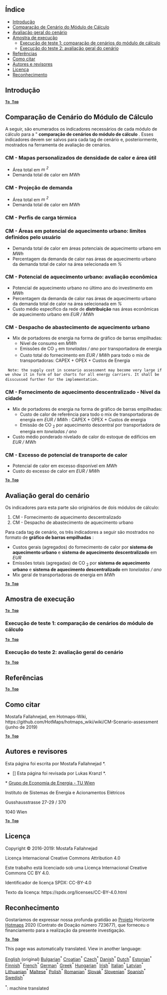<h2> Índice </h2><ul><li> <a href="#introduction">Introdução</a> </li><li> <a href="#Calculation-module-scenario-comparison">Comparação de Cenário do Módulo de Cálculo</a> </li><li> <a href="#Overall-scenario-assessment">Avaliação geral do cenário</a> </li><li> <a href="#sample-run">Amostra de execução</a> <ul><li> <a href="#test-run-1-calculation-module-scenario-comparison">Execução de teste 1: comparação de cenários do módulo de cálculo</a> </li><li> <a href="#test-run-2-overall-scenario-assessment">Execução do teste 2: avaliação geral do cenário</a> </li></ul></li><li> <a href="#references">Referências</a> </li><li> <a href="#how-to-cite">Como citar</a> </li><li> <a href="#authors-and-reviewers">Autores e revisores</a> </li><li> <a href="#license">Licença</a> </li><li> <a href="#acknowledgement">Reconhecimento</a> </li></ul><h2> Introdução </h2><p><ins> <code><strong><a href="#table-of-contents">To Top</a></strong></code> </ins> </p><h2> Comparação de Cenário do Módulo de Cálculo </h2><p> A seguir, são enumerados os indicadores necessários de cada módulo de cálculo para a &quot; <strong>comparação de cenários do módulo de cálculo</strong> . Esses indicadores devem ser salvos para cada tag de cenário e, posteriormente, mostrados na ferramenta de avaliação de cenários. </p><h3> CM - Mapas personalizados de densidade de calor e área útil </h3><ul><li> Área total em <em><em>m <sup>2</sup></em></em> </li><li> Demanda total de calor em <em><em>MWh</em></em> </li></ul><h3> CM - Projeção de demanda </h3><ul><li> Área total em <em><em>m <sup>2</sup></em></em> </li><li> Demanda total de calor em <em><em>MWh</em></em> </li></ul><h3> CM - Perfis de carga térmica </h3><h3> CM - Áreas em potencial de aquecimento urbano: limites definidos pelo usuário </h3><ul><li> Demanda total de calor em áreas potenciais de aquecimento urbano em <em><em>MWh</em></em> </li><li> Percentagem da demanda de calor nas áreas de aquecimento urbano da demanda total de calor na área selecionada em <em><em>%</em></em> </li></ul><h3> CM - Potencial de aquecimento urbano: avaliação econômica </h3><ul><li> Potencial de aquecimento urbano no último ano do investimento em <em><em>MWh</em></em> </li><li> Percentagem da demanda de calor nas áreas de aquecimento urbano da demanda total de calor na área selecionada em <em><em>%</em></em> </li><li> Custo médio específico da rede de <strong>distribuição</strong> nas áreas econômicas de aquecimento urbano em <em><em>EUR / MWh</em></em> </li></ul><h3> CM - Despacho de abastecimento de aquecimento urbano </h3><ul><li> Mix de portadores de energia na forma de gráfico de barras empilhadas: <ul><li> Nível de consumo em <em><em>MWh</em></em> </li><li> Emissões de CO <sub>2</sub> em <em><em>toneladas / ano</em></em> por transportadora de energia </li><li> Custo total do fornecimento em <em><em>EUR / MWh</em></em> para todo o mix de transportadoras: CAPEX + OPEX + Custos de Energia </li></ul></li></ul><pre> <code>Note: the supply cost in scenario assessment may become very large if we show it in form of bar charts for all energy carriers. It shall be disscussed further for the implementation.</code> </pre><h3> CM - Fornecimento de aquecimento descentralizado - Nível da cidade </h3><ul><li> Mix de portadores de energia na forma de gráfico de barras empilhadas: <ul><li> Custo de calor de referência para todo o mix de transportadoras de energia em <em><em>EUR / MWh</em></em> : CAPEX + OPEX + Custos de energia </li><li> Emissão de CO <sub>2</sub> por aquecimento descentral por transportadora de energia em <em><em>toneladas / ano</em></em> </li></ul></li><li> Custo médio ponderado nivelado de calor do estoque de edifícios em <em><em>EUR / MWh</em></em> </li></ul><h3> CM - Excesso de potencial de transporte de calor </h3><ul><li> Potencial de calor em excesso disponível em <em><em>MWh</em></em> </li><li> Custo do excesso de calor em <em><em>EUR / MWh</em></em> </li></ul><p><ins> <code><strong><a href="#table-of-contents">To Top</a></strong></code> </ins> </p><h2> Avaliação geral do cenário </h2><p> Os indicadores para esta parte são originários de dois módulos de cálculo: </p><ol><li> CM - Fornecimento de aquecimento descentralizado </li><li> CM - Despacho de abastecimento de aquecimento urbano </li></ol><p> Para cada tag de cenário, os três indicadores a seguir são mostrados no formato de <strong>gráfico de barras empilhadas</strong> : </p><ul><li> Custos gerais (agregados) do fornecimento de calor por <strong>sistema de aquecimento urbano</strong> e <strong>sistema de aquecimento descentralizado</strong> em <em><em>EUR</em></em> </li><li> Emissões totais (agregadas) de CO <sub>2</sub> por <strong>sistema de aquecimento urbano</strong> e <strong>sistema de aquecimento descentralizado</strong> em <em><em>toneladas / ano</em></em> </li><li> Mix geral de transportadoras de energia em <em><em>MWh</em></em> </li></ul><p><ins> <code><strong><a href="#table-of-contents">To Top</a></strong></code> </ins> </p><h2> Amostra de execução </h2><p><ins> <code><strong><a href="#table-of-contents">To Top</a></strong></code> </ins> </p><h3> Execução de teste 1: comparação de cenários do módulo de cálculo </h3><p><ins> <code><strong><a href="#table-of-contents">To Top</a></strong></code> </ins> </p><h3> Execução do teste 2: avaliação geral do cenário </h3><p><ins> <code><strong><a href="#table-of-contents">To Top</a></strong></code> </ins> </p><h2> Referências </h2><p><ins> <code><strong><a href="#table-of-contents">To Top</a></strong></code> </ins> </p><h2> Como citar </h2><p> Mostafa Fallahnejad, em Hotmaps-Wiki, https://github.com/HotMaps/hotmaps_wiki/wiki/CM-Scenario-assessment (junho de 2019) </p><p><ins> <code><strong><a href="#table-of-contents">To Top</a></strong></code> </ins> </p><h2> Autores e revisores </h2><p> Esta página foi escrita por Mostafa Fallahnejad *. </p><ul><li> [] Esta página foi revisada por Lukas Kranzl *. </li></ul><p> * <a href="https://eeg.tuwien.ac.at/">Grupo de Economia de Energia - TU Wien</a> </p><p> Instituto de Sistemas de Energia e Acionamentos Elétricos </p><p> Gusshausstrasse 27-29 / 370 </p><p> 1040 Wien </p><p><ins> <code><strong><a href="#table-of-contents">To Top</a></strong></code> </ins> </p><h2> Licença </h2><p> Copyright © 2016-2019: Mostafa Fallahnejad </p><p> Licença Internacional Creative Commons Attribution 4.0 </p><p> Este trabalho está licenciado sob uma Licença Internacional Creative Commons CC BY 4.0. </p><p> Identificador de licença SPDX: CC-BY-4.0 </p><p> Texto da licença: https://spdx.org/licenses/CC-BY-4.0.html </p><h2> Reconhecimento </h2><p> Gostaríamos de expressar nossa profunda gratidão ao <a href="https://www.hotmaps-project.eu">Projeto</a> Horizonte <a href="https://www.hotmaps-project.eu">Hotmaps</a> 2020 (Contrato de Doação número 723677), que forneceu o financiamento para a realização da presente investigação. </p><p><ins> <code><strong><a href="#table-of-contents">To Top</a></strong></code> </ins> </p>

This page was automatically translated. View in another language:

[English](en-CM-Scenario-assessment) (original) [Bulgarian](bg-CM-Scenario-assessment)<sup>\*</sup> [Croatian](hr-CM-Scenario-assessment)<sup>\*</sup> [Czech](cs-CM-Scenario-assessment)<sup>\*</sup> [Danish](da-CM-Scenario-assessment)<sup>\*</sup> [Dutch](nl-CM-Scenario-assessment)<sup>\*</sup> [Estonian](et-CM-Scenario-assessment)<sup>\*</sup> [Finnish](fi-CM-Scenario-assessment)<sup>\*</sup> [French](fr-CM-Scenario-assessment)<sup>\*</sup> [German](de-CM-Scenario-assessment)<sup>\*</sup> [Greek](el-CM-Scenario-assessment)<sup>\*</sup> [Hungarian](hu-CM-Scenario-assessment)<sup>\*</sup> [Irish](ga-CM-Scenario-assessment)<sup>\*</sup> [Italian](it-CM-Scenario-assessment)<sup>\*</sup> [Latvian](lv-CM-Scenario-assessment)<sup>\*</sup> [Lithuanian](lt-CM-Scenario-assessment)<sup>\*</sup> [Maltese](mt-CM-Scenario-assessment)<sup>\*</sup> [Polish](pl-CM-Scenario-assessment)<sup>\*</sup>  [Romanian](ro-CM-Scenario-assessment)<sup>\*</sup> [Slovak](sk-CM-Scenario-assessment)<sup>\*</sup> [Slovenian](sl-CM-Scenario-assessment)<sup>\*</sup> [Spanish](es-CM-Scenario-assessment)<sup>\*</sup> [Swedish](sv-CM-Scenario-assessment)<sup>\*</sup> 

<sup>\*</sup>: machine translated
